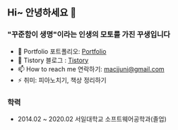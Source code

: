 ## Hi~ 안녕하세요 👋

### "꾸준함이 생명"이라는 인생의 모토를 가진 꾸생입니다 

- 🌱 Portfolio 포트폴리오: [Portfolio](https://www.juni-official.com/)
- 🙌 Tistory 블로그 : [Tistory](https://juni-official.tistory.com/)  
- 📫 How to reach me 연락하기: macjjuni@gmail.com
- ⚡ 취미: 피아노치기, 책상 정리하기

### 학력

- 2014.02 ~ 2020.02 서일대학교 소프트웨어공학과(졸업)
